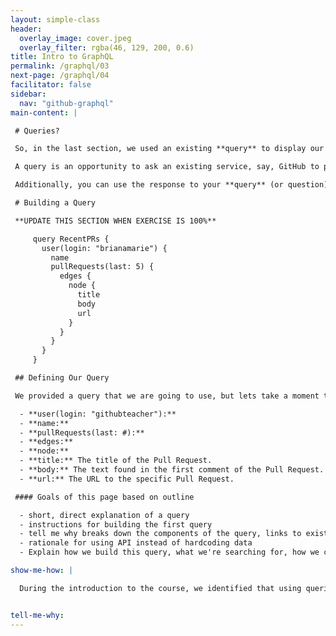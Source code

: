 ```yaml
---
layout: simple-class
header:
  overlay_image: cover.jpeg
  overlay_filter: rgba(46, 129, 200, 0.6)
title: Intro to GraphQL
permalink: /graphql/03
next-page: /graphql/04
facilitator: false
sidebar:
  nav: "github-graphql"
main-content: |

 # Queries?

 So, in the last section, we used an existing **query** to display our username in the Results pane. If you participated in the extra `avatarUrl` exercise, your query also provided a link to your GitHub avatar. But what exactly is a query?

 A query is an opportunity to ask an existing service, say, GitHub to provide specific information based on the context of your question. Our last "username and avatar exercise" would be similar to asking someone their name and asking for a picture, except with a **query** we can ask GitHub to get the information from _hundreds_ (or _thousands_, or even _millions_) users, repositories, issues, commits, and pull requests.

 Additionally, you can use the response to your **query** (or question) to dynamically update and potentially alter the way your content looks.

 # Building a Query

 **UPDATE THIS SECTION WHEN EXERCISE IS 100%**

     query RecentPRs {
       user(login: "brianamarie") {
         name
         pullRequests(last: 5) {
           edges {
             node {
               title
               body
               url
             }
           }
         }
       }
     }

 ## Defining Our Query

 We provided a query that we are going to use, but lets take a moment to identify what the different parts of the query are doing. As a side note, as you begin exploring and crafting your own queries for your unique projects, you can click the `< Docs` button located above the right pane to get a definition of different query objects or look for query objects that will perfom the task you are attempting.

  - **user(login: "githubteacher"):**
  - **name:**
  - **pullRequests(last: #):**
  - **edges:**
  - **node:**
  - **title:** The title of the Pull Request.
  - **body:** The text found in the first comment of the Pull Request.
  - **url:** The URL to the specific Pull Request.

 #### Goals of this page based on outline

  - short, direct explanation of a query
  - instructions for building the first query
  - tell me why breaks down the components of the query, links to existing documentation
  - rationale for using API instead of hardcoding data
  - Explain how we build this query, what we're searching for, how we could easily change it to search for different things.

show-me-how: |

  During the introduction to the course, we identified that using queries and API would allow you to automatically get consistently updated information and use it to power your application or website. As an example, if you wanted to list the latest commits made across GitHub manually, you would need to do a lot of searching and manually update your application. More importantly, in the time it took your to make your changes, the data might be obsolete. Using queries and APIs, we can automatically gather the latest data, display it, and schedule when that data needs to be updated.


tell-me-why:
---
```


